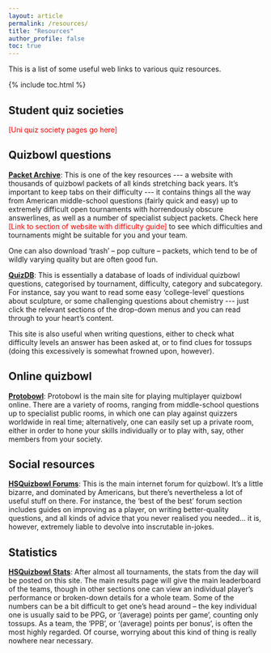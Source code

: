 ```yaml
---
layout: article
permalink: /resources/
title: "Resources"
author_profile: false
toc: true
---
```


This is a list of some useful web links to various quiz resources.

{% include toc.html %}

## Student quiz societies

<span style="color: red">[Uni quiz society pages go here]</span>

## Quizbowl questions

[**Packet Archive**](http://collegiate.quizbowlpackets.com): This is one of the key resources --- a website with thousands of quizbowl packets of all kinds stretching back years. It’s important to keep tabs on their difficulty --- it contains things all the way from American middle-school questions (fairly quick and easy) up to extremely difficult open tournaments with horrendously obscure answerlines, as well as a number of specialist subject packets. Check here <span style="color: red">[Link to section of website with difficulty guide]</span> to see which difficulties and tournaments might be suitable for you and your team.

One can also download ‘trash’ – pop culture – packets, which tend to be of wildly varying quality but are often good fun. 

[**QuizDB**](http://www.quizdb.org): This is essentially a database of loads of individual quizbowl questions, categorised by tournament, difficulty, category and subcategory. For instance, say you want to read some easy ‘college-level’ questions about sculpture, or some challenging questions about chemistry --- just click the relevant sections of the drop-down menus and you can read through to your heart’s content.

This site is also useful when writing questions, either to check what difficulty levels an answer has been asked at, or to find clues for tossups (doing this excessively is somewhat frowned upon, however). 

## Online quizbowl

[**Protobowl**](http://protobowl.com): Protobowl is the main site for playing multiplayer quizbowl online. There are a variety of rooms, ranging from middle-school questions up to specialist public rooms, in which one can play against quizzers worldwide in real time; alternatively, one can easily set up a private room, either in order to hone your skills individually or to play with, say, other members from your society.

## Social resources

[**HSQuizbowl Forums**](http://hsquizbowl.org/db/): This is the main internet forum for quizbowl. It’s a little bizarre, and dominated by Americans, but there’s nevertheless a lot of useful stuff on there. For instance, the ‘best of the best’ forum section includes guides on improving as a player, on writing better-quality questions, and all kinds of advice that you never realised you needed... it is, however, extremely liable to devolve into inscrutable in-jokes. 

## Statistics

[**HSQuizbowl Stats**](http://hsquizbowl.org/db/): After almost all tournaments, the stats from the day will be posted on this site. The main results page will give the main leaderboard of the teams, though in other sections one can view an individual player’s performance or broken-down details for a whole team. Some of the numbers can be a bit difficult to get one’s head around – the key individual one is usually said to be PPG, or ‘(average) points per game’, counting only tossups. As a team, the ‘PPB’, or ‘(average) points per bonus’, is often the most highly regarded. Of course, worrying about this kind of thing is really nowhere near necessary. 